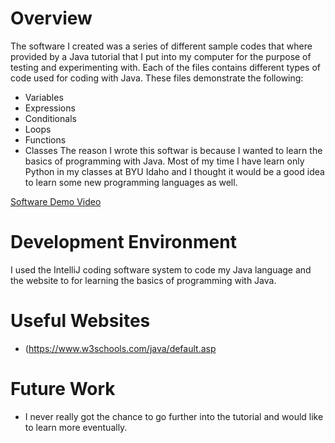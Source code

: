 # Overview
The software I created was a series of different sample codes that where provided by a Java tutorial that I put into my computer for the purpose of testing and experimenting with. Each of the files contains different types of code used for coding with Java. These files demonstrate the following:
* Variables
* Expressions
* Conditionals
* Loops
* Functions
* Classes
The reason I wrote this softwar is because I wanted to learn the basics of programming with Java. Most of my time I have learn only Python in my classes at BYU Idaho and I thought it would be a good idea to learn some new programming languages as well.

[Software Demo Video](http://youtube.link.goes.here)

# Development Environment
I used the IntelliJ coding software system to code my Java language and the website to for learning the basics of programming with Java.

# Useful Websites
* (https://www.w3schools.com/java/default.asp

# Future Work
* I never really got the chance to go further into the tutorial and would like to learn more eventually.
